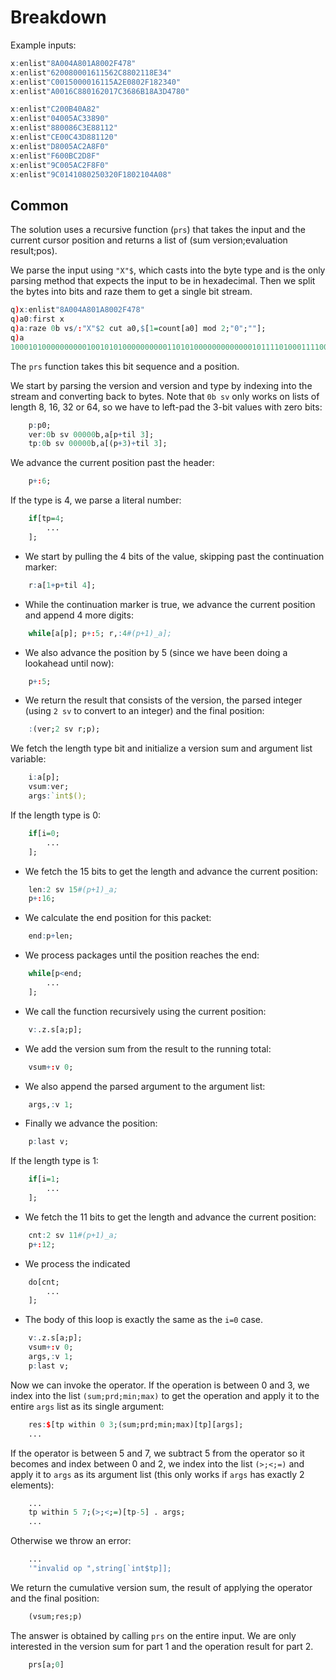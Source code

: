 # Breakdown
Example inputs:
```q
x:enlist"8A004A801A8002F478"
x:enlist"620080001611562C8802118E34"
x:enlist"C0015000016115A2E0802F182340"
x:enlist"A0016C880162017C3686B18A3D4780"

x:enlist"C200B40A82"
x:enlist"04005AC33890"
x:enlist"880086C3E88112"
x:enlist"CE00C43D881120"
x:enlist"D8005AC2A8F0"
x:enlist"F600BC2D8F"
x:enlist"9C005AC2F8F0"
x:enlist"9C0141080250320F1802104A08"
```

## Common
The solution uses a recursive function (`prs`) that takes the input and
the current cursor position and returns a list of (sum version;evaluation result;pos).

We parse the input using `"X"$`, which casts into the byte type and is the only parsing method
that expects the input to be in hexadecimal. Then we split the bytes into bits and raze them to
get a single bit stream.
```q
q)x:enlist"8A004A801A8002F478"
q)a0:first x
q)a:raze 0b vs/:"X"$2 cut a0,$[1=count[a0] mod 2;"0";""];
q)a
100010100000000001001010100000000001101010000000000000101111010001111000b
```
The `prs` function takes this bit sequence and a position.

We start by parsing the version and version and type by indexing into the stream and converting
back to bytes. Note that `0b sv` only works on lists of length 8, 16, 32 or 64, so we have to
left-pad the 3-bit values with zero bits:
```q
    p:p0;
    ver:0b sv 00000b,a[p+til 3];
    tp:0b sv 00000b,a[(p+3)+til 3];
```
We advance the current position past the header:
```q
    p+:6;
```
If the type is 4, we parse a literal number:
```q
    if[tp=4;
        ...
    ];
```
* We start by pulling the 4 bits of the value, skipping past the continuation marker:
```q
    r:a[1+p+til 4];
```
* While the continuation marker is true, we advance the current position and append 4 more digits:
```q
    while[a[p]; p+:5; r,:4#(p+1)_a];
```
* We also advance the position by 5 (since we have been doing a lookahead until now):
```q
    p+:5;
```
* We return the result that consists of the version, the parsed integer (using `2 sv` to convert
  to an integer) and the final position:
```q
    :(ver;2 sv r;p);
```
We fetch the length type bit and initialize a version sum and argument list variable:
```q
    i:a[p];
    vsum:ver;
    args:`int$();
```
If the length type is 0:
```q
    if[i=0;
        ...
    ];
```
* We fetch the 15 bits to get the length and advance the current position:
```q
    len:2 sv 15#(p+1)_a;
    p+:16;
```
* We calculate the end position for this packet:
```q
    end:p+len;
```
* We process packages until the position reaches the end:
```q
    while[p<end;
        ...
    ];
```
  * We call the function recursively using the current position:
```q
    v:.z.s[a;p];
```
  * We add the version sum from the result to the running total:
```q
    vsum+:v 0;
```
  * We also append the parsed argument to the argument list:
```q
    args,:v 1;
```
  * Finally we advance the position:
```q
    p:last v;
```
If the length type is 1:
```q
    if[i=1;
        ...
    ];
```
* We fetch the 11 bits to get the length and advance the current position:
```q
    cnt:2 sv 11#(p+1)_a;
    p+:12;
```
* We process the indicated 
```q
    do[cnt;
        ...
    ];
```
* The body of this loop is exactly the same as the `i=0` case.
```q
    v:.z.s[a;p];
    vsum+:v 0;
    args,:v 1;
    p:last v;
```
Now we can invoke the operator. If the operation is between 0 and 3, we index into the list
`(sum;prd;min;max)` to get the operation and apply it to the entire `args` list as its single
argument:
```q
    res:$[tp within 0 3;(sum;prd;min;max)[tp][args];
    ...
```
If the operator is between 5 and 7, we subtract 5 from the operator so it becomes and index between
0 and 2, we index into the list `(>;<;=)` and apply it to `args` as its argument list (this only
works if `args` has exactly 2 elements):
```q
    ...
    tp within 5 7;(>;<;=)[tp-5] . args;
    ...
```
Otherwise we throw an error:
```q
    ...
    '"invalid op ",string[`int$tp]];
```
We return the cumulative version sum, the result of applying the operator and the final position:
```q
    (vsum;res;p)
```
The answer is obtained by calling `prs` on the entire input. We are only interested in the version
sum for part 1 and the operation result for part 2.
```q
    prs[a;0]
```
